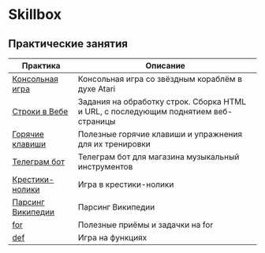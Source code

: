 # Skillbox
## Практические занятия

| Практика                                     | Описание                                                                            |
|----------------------------------------------|-------------------------------------------------------------------------------------|
| [Консольная игра](practice_starship_game)    | Консольная игра со звёздным кораблём в духе Atari                                   |
| [Строки в Вебе](practice_strings_in_web)     | Задания на обработку строк. Сборка HTML и URL, с последующим поднятием веб-страницы |
| [Горячие клавиши](practice_pycharm_hot_keys) | Полезные горячие клавиши и упражнения для их тренировки                             |
| [Телеграм бот](practice_telebot)             | Телеграм бот для магазина музыкальный инструментов                                  | 
 | [Крестики-нолики](practice_xs_and_os)        | Игра в крестики-нолики                                                              |
| [Парсинг Википедии](practice_parse_wiki)     | Парсинг Википедии                                                                   |
| [for](practice_for)| Полезные приёмы и задачки на for |
| [def](practice_def)| Игра на функциях |